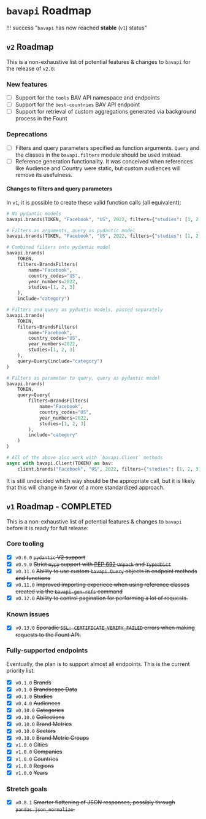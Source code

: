 # `bavapi` Roadmap

!!! success "`bavapi` has now reached **stable** (`v1`) status"


## `v2` Roadmap

This is a non-exhaustive list of potential features & changes to `bavapi` for the release of `v2.0`:

### New features

- [ ] Support for the `tools` BAV API namespace and endpoints
- [ ] Support for the `best-countries` BAV API endpoint
- [ ] Support for retrieval of custom aggregations generated via background process in the Fount

### Deprecations

- [ ] Filters and query parameters specified as function arguments. `Query` and the classes in the `bavapi.filters` module should be used instead.
- [ ] Reference generation functionality. It was conceived when references like Audience and Country were static, but custom audiences will remove its usefulness.

#### Changes to filters and query parameters

In `v1`, it is possible to create these valid function calls (all equivalent):

```python
# No pydantic models
bavapi.brands(TOKEN, "Facebook", "US", 2022, filters={"studies": [1, 2, 3]}, include="category")

# Filters as arguments, query as pydantic model
bavapi.brands(TOKEN, "Facebook", "US", 2022, filters={"studies": [1, 2, 3]}, query=Query(include="category"))

# Combined filters into pydantic model
bavapi.brands(
    TOKEN,
    filters=BrandsFilters(
        name="Facebook",
        country_codes="US",
        year_numbers=2022,
        studies=[1, 2, 3]
    ),
    include="category")

# Filters and query as pydantic models, passed separately
bavapi.brands(
    TOKEN,
    filters=BrandsFilters(
        name="Facebook",
        country_codes="US",
        year_numbers=2022,
        studies=[1, 2, 3]
    ),
    query=Query(include="category")
)

# Filters as parameter to query, query as pydantic model
bavapi.brands(
    TOKEN,
    query=Query(
        filters=BrandsFilters(
            name="Facebook",
            country_codes="US",
            year_numbers=2022,
            studies=[1, 2, 3]
        ),
        include="category"
    )
)

# All of the above also work with `bavapi.Client` methods
async with bavapi.Client(TOKEN) as bav:
    client.brands("Facebook", "US", 2022, filters={"studies": [1, 2, 3]}, query=Query(include="category"))
```

It is still undecided which way should be the appropriate call, but it is likely that this will change in favor of a more standardized approach.

## `v1` Roadmap - COMPLETED

This is a non-exhaustive list of potential features & changes to `bavapi` before it is ready for full release:

### Core tooling

- [x] `v0.6.0` ~~`pydantic` V2 support~~
- [x] `v0.9.0` ~~Strict `mypy` support with [PEP 692](https://docs.python.org/3.12/whatsnew/3.12.html#whatsnew312-pep692) `Unpack` and `TypedDict`~~
- [x] `v0.11.0` ~~Ability to use custom `bavapi.Query` objects in endpoint methods and functions~~
- [x] `v0.11.0` ~~Improved importing experiece when using reference classes created via the `bavapi-gen-refs` command~~
- [x] `v0.12.0` ~~Ability to control pagination for performing a lot of requests.~~

### Known issues

- [x] `v0.13.0` ~~Sporadic `SSL: CERTIFICATE_VERIFY_FAILED` errors when making requests to the Fount API.~~

### Fully-supported endpoints

Eventually, the plan is to support almost all endpoints. This is the current priority list:

- [x] `v0.1.0` ~~Brands~~
- [x] `v0.1.0` ~~Brandscape Data~~
- [x] `v0.1.0` ~~Studies~~
- [x] `v0.4.0` ~~Audiences~~
- [x] `v0.10.0` ~~Categories~~
- [x] `v0.10.0` ~~Collections~~
- [x] `v0.10.0` ~~Brand Metrics~~
- [x] `v0.10.0` ~~Sectors~~
- [x] `v0.10.0` ~~Brand Metric Groups~~
- [x] `v1.0.0` ~~Cities~~
- [x] `v1.0.0` ~~Companies~~
- [x] `v1.0.0` ~~Countries~~
- [x] `v1.0.0` ~~Regions~~
- [x] `v1.0.0` ~~Years~~

### Stretch goals

- [x] `v0.8.1` ~~Smarter flattening of JSON responses, possibly through `pandas.json_normalize`.~~
